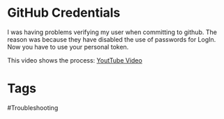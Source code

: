 # GitHub Credentials
I was having problems verifying my user when committing to github.
The reason was because they have disabled the use of passwords for LogIn. Now you have to use your personal token.

This video shows the process: [YoutTube Video](https://www.youtube.com/watch?v=ytSoabxSQ6E&ab_channel=CodeWithArjun)


# Tags
#Troubleshooting